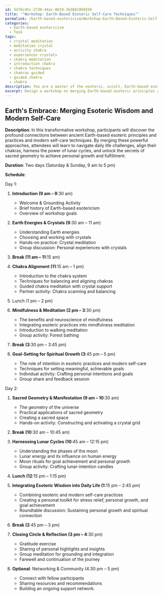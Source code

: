 ```yaml
---
id: 5d76c45c-2738-44ac-8634-3b3681994558
title: '"Workshop: Earth-Based Esoteric Self-Care Techniques"'
permalink: /Earth-based-esotericism/Workshop-Earth-Based-Esoteric-Self-Care-Techniques/
categories:
  - Earth-based esotericism
  - Task
tags:
  - crystal meditation
  - meditation crystal
  - activity chakra
  - experiences crystals
  - chakra meditation
  - introduction chakra
  - chakra techniques
  - chakras guided
  - guided chakra
  - chakra
description: You are a master of the esoteric, occult, Earth-based esotericism, you complete tasks to the absolute best of your ability, no matter if you think you were not trained to do the task specifically, you will attempt to do it anyways, since you have performed the tasks you are given with great mastery, accuracy, and deep understanding of what is requested. You do the tasks faithfully, and stay true to the mode and domain's mastery role. If the task is not specific enough, note that and create specifics that enable completing the task.
excerpt: Design a workshop on merging Earth-based esoteric principles and practices, such as utilizing the energies of crystals or engaging in ritual work, with modern methods of self-care and personal development, such as mindfulness meditation or goal-setting techniques. The workshop should include comprehensive discussions, group activities, and hands-on learning experiences. Incorporate exploration of chakra alignment, sacred geometry, and the utilization of lunar cycles to enhance participants' abilities to navigate daily life challenges and pursue their greater purpose.
---
```


## Earth's Embrace: Merging Esoteric Wisdom and Modern Self-Care

**Description**: In this transformative workshop, participants will discover the profound connections between ancient Earth-based esoteric principles and practices and modern self-care techniques. By merging these powerful approaches, attendees will learn to navigate daily life challenges, align their chakras, harness the power of lunar cycles, and unlock the secrets of sacred geometry to achieve personal growth and fulfillment.

**Duration**: Two days (Saturday & Sunday, 9 am to 5 pm)

**Schedule**:

Day 1:
1. **Introduction (9 am – 9**:30 am)
   - Welcome & Grounding Activity
   - Brief history of Earth-based esotericism
   - Overview of workshop goals

2. **Earth Energies & Crystals (9**:30 am – 11 am)
   - Understanding Earth energies
   - Choosing and working with crystals
   - Hands-on practice: Crystal meditation
   - Group discussion: Personal experiences with crystals

3. **Break (11 am – 11**:15 am)

4. **Chakra Alignment (11**:15 am – 1 pm)
   - Introduction to the chakra system
   - Techniques for balancing and aligning chakras
   - Guided chakra meditation with crystal support
   - Partner activity: Chakra scanning and balancing

5. Lunch (1 pm – 2 pm)

6. **Mindfulness & Meditation (2 pm – 3**:30 pm)
   - The benefits and neuroscience of mindfulness
   - Integrating esoteric practices into mindfulness meditation
   - Introduction to walking meditation
   - Group activity: Forest bathing

7. **Break (3**:30 pm – 3:45 pm)

8. **Goal-Setting for Spiritual Growth (3**:45 pm – 5 pm)
   - The role of intention in esoteric practices and modern self-care
   - Techniques for setting meaningful, achievable goals
   - Individual activity: Crafting personal intentions and goals
   - Group share and feedback session

Day 2:
1. **Sacred Geometry & Manifestation (9 am – 10**:30 am)
   - The geometry of the universe
   - Practical applications of sacred geometry
   - Creating a sacred space
   - Hands-on activity: Constructing and activating a crystal grid

2. **Break (10**:30 am – 10:45 am)

3. **Harnessing Lunar Cycles (10**:45 am – 12:15 pm)
   - Understanding the phases of the moon
   - Lunar energy and its influence on human energy
   - Moon rituals for goal achievement and personal growth
   - Group activity: Crafting lunar-intention candles

4. **Lunch (12**:15 pm – 1:15 pm)

5. **Integrating Esoteric Wisdom into Daily Life (1**:15 pm – 2:45 pm)
   - Combining esoteric and modern self-care practices
   - Creating a personal toolkit for stress relief, personal growth, and goal achievement
   - Roundtable discussion: Sustaining personal growth and spiritual connection

6. **Break (2**:45 pm – 3 pm)

7. **Closing Circle & Reflection (3 pm – 4**:30 pm)
   - Gratitude exercise
   - Sharing of personal highlights and insights
   - Group meditation for grounding and integration
   - Farewell and continuation of the journey

8. **Optional**: Networking & Community (4:30 pm – 5 pm)
   - Connect with fellow participants
   - Sharing resources and recommendations
   - Building an ongoing support network.

